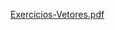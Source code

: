 [Exercicios-Vetores.pdf](https://github.com/user-attachments/files/16385331/Exercicios-Vetores.pdf)
